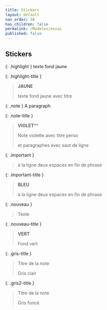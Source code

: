 ```yaml
---
title: Stickers
layout: default
nav_order: 30
has_children: false
permalink: /Modeles/essai
published: false
---
```


## Stickers  

{: .highlight }
texte fond jaune

{: .highlight-title }
> **JAUNE**
>
> texte fond jaune avec titre

 
{: .note }
A paragraph

{: .note-title }
> **VIOLET****
>
> Note violette avec titre perso
>
> et  paragraphes avec saut de ligne

{: .important }
> à la ligne deux espaces en fin de phrase

{: .important-title }
> **BLEU**  
>
> à la ligne deux espaces en fin de phrase


{: .nouveau }
> Texte
 
{: .nouveau-title }
> **VERT** 
>
> Fond vert

{: .gris-title }
> Titre de la note
>
> Gris clair

{: .gris2-title }
> Titre de la note
>
> Gris foncé